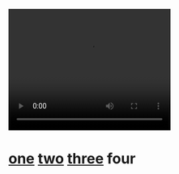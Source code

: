 <p class='center'>
<video width="320" height="240" autoplay loop playsinline controls>
  <source src="frogs.mp4" type="video/mp4">
</video>
<br />
<h1>
</p>
<p class='center'>
<a href="../1">one</a> <a href="../2">two</a> <a href="../3">three</a> four
</p>
